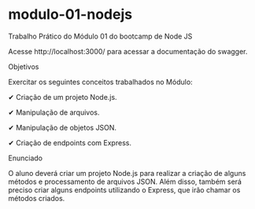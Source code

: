 # modulo-01-nodejs
Trabalho Prático do Módulo 01 do bootcamp de Node JS

Acesse http://localhost:3000/ para acessar a documentação do swagger.

Objetivos

Exercitar os seguintes conceitos trabalhados no Módulo:

✔ Criação de um projeto Node.js.

✔ Manipulação de arquivos.

✔ Manipulação de objetos JSON.

✔ Criação de endpoints com Express.

Enunciado

O aluno deverá criar um projeto Node.js para realizar a criação de alguns métodos e
processamento de arquivos JSON. Além disso, também será preciso criar alguns endpoints
utilizando o Express, que irão chamar os métodos criados.


